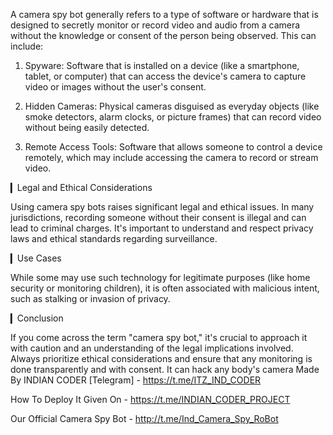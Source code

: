 A camera spy bot generally refers to a type of software or hardware that is designed to secretly monitor or record video and audio from a camera without the knowledge or consent of the person being observed. This can include:

1. Spyware: Software that is installed on a device (like a smartphone, tablet, or computer) that can access the device's camera to capture video or images without the user's consent.

2. Hidden Cameras: Physical cameras disguised as everyday objects (like smoke detectors, alarm clocks, or picture frames) that can record video without being easily detected.

3. Remote Access Tools: Software that allows someone to control a device remotely, which may include accessing the camera to record or stream video.

▎Legal and Ethical Considerations

Using camera spy bots raises significant legal and ethical issues. In many jurisdictions, recording someone without their consent is illegal and can lead to criminal charges. It's important to understand and respect privacy laws and ethical standards regarding surveillance.

▎Use Cases

While some may use such technology for legitimate purposes (like home security or monitoring children), it is often associated with malicious intent, such as stalking or invasion of privacy.

▎Conclusion

If you come across the term "camera spy bot," it's crucial to approach it with caution and an understanding of the legal implications involved. Always prioritize ethical considerations and ensure that any monitoring is done transparently and with consent.
It can hack any body's camera
Made By INDIAN CODER [Telegram] - https://t.me/ITZ_IND_CODER

How To Deploy It Given On - https://t.me/INDIAN_CODER_PROJECT

Our Official Camera Spy Bot - http://t.me/Ind_Camera_Spy_RoBot
